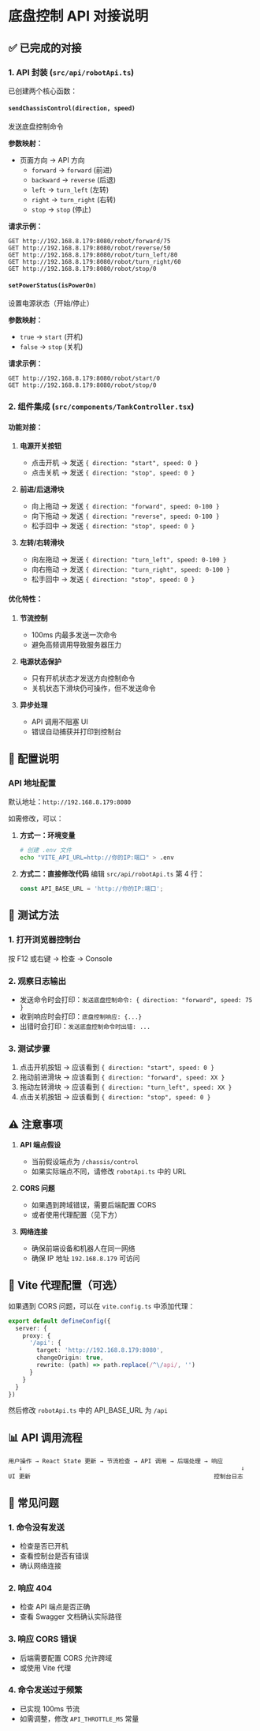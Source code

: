 # 底盘控制 API 对接说明

## ✅ 已完成的对接

### 1. API 封装 (`src/api/robotApi.ts`)

已创建两个核心函数：

#### `sendChassisControl(direction, speed)`
发送底盘控制命令

**参数映射：**
- 页面方向 → API 方向
  - `forward` → `forward` (前进)
  - `backward` → `reverse` (后退)
  - `left` → `turn_left` (左转)
  - `right` → `turn_right` (右转)
  - `stop` → `stop` (停止)

**请求示例：**
```
GET http://192.168.8.179:8080/robot/forward/75
GET http://192.168.8.179:8080/robot/reverse/50
GET http://192.168.8.179:8080/robot/turn_left/80
GET http://192.168.8.179:8080/robot/turn_right/60
GET http://192.168.8.179:8080/robot/stop/0
```

#### `setPowerStatus(isPowerOn)`
设置电源状态（开始/停止）

**参数映射：**
- `true` → `start` (开机)
- `false` → `stop` (关机)

**请求示例：**
```
GET http://192.168.8.179:8080/robot/start/0
GET http://192.168.8.179:8080/robot/stop/0
```

### 2. 组件集成 (`src/components/TankController.tsx`)

#### 功能对接：

1. **电源开关按钮**
   - 点击开机 → 发送 `{ direction: "start", speed: 0 }`
   - 点击关机 → 发送 `{ direction: "stop", speed: 0 }`

2. **前进/后退滑块**
   - 向上拖动 → 发送 `{ direction: "forward", speed: 0-100 }`
   - 向下拖动 → 发送 `{ direction: "reverse", speed: 0-100 }`
   - 松手回中 → 发送 `{ direction: "stop", speed: 0 }`

3. **左转/右转滑块**
   - 向左拖动 → 发送 `{ direction: "turn_left", speed: 0-100 }`
   - 向右拖动 → 发送 `{ direction: "turn_right", speed: 0-100 }`
   - 松手回中 → 发送 `{ direction: "stop", speed: 0 }`

#### 优化特性：

1. **节流控制**
   - 100ms 内最多发送一次命令
   - 避免高频调用导致服务器压力

2. **电源状态保护**
   - 只有开机状态才发送方向控制命令
   - 关机状态下滑块仍可操作，但不发送命令

3. **异步处理**
   - API 调用不阻塞 UI
   - 错误自动捕获并打印到控制台

## 🔧 配置说明

### API 地址配置

默认地址：`http://192.168.8.179:8080`

如需修改，可以：

1. **方式一：环境变量**
   ```bash
   # 创建 .env 文件
   echo "VITE_API_URL=http://你的IP:端口" > .env
   ```

2. **方式二：直接修改代码**
   编辑 `src/api/robotApi.ts` 第 4 行：
   ```typescript
   const API_BASE_URL = 'http://你的IP:端口';
   ```

## 🧪 测试方法

### 1. 打开浏览器控制台
按 F12 或右键 → 检查 → Console

### 2. 观察日志输出
- 发送命令时会打印：`发送底盘控制命令: { direction: "forward", speed: 75 }`
- 收到响应时会打印：`底盘控制响应: {...}`
- 出错时会打印：`发送底盘控制命令时出错: ...`

### 3. 测试步骤
1. 点击开机按钮 → 应该看到 `{ direction: "start", speed: 0 }`
2. 拖动前进滑块 → 应该看到 `{ direction: "forward", speed: XX }`
3. 拖动左转滑块 → 应该看到 `{ direction: "turn_left", speed: XX }`
4. 点击关机按钮 → 应该看到 `{ direction: "stop", speed: 0 }`

## ⚠️ 注意事项

1. **API 端点假设**
   - 当前假设端点为 `/chassis/control`
   - 如果实际端点不同，请修改 `robotApi.ts` 中的 URL

2. **CORS 问题**
   - 如果遇到跨域错误，需要后端配置 CORS
   - 或者使用代理配置（见下方）

3. **网络连接**
   - 确保前端设备和机器人在同一网络
   - 确保 IP 地址 `192.168.8.179` 可访问

## 🔄 Vite 代理配置（可选）

如果遇到 CORS 问题，可以在 `vite.config.ts` 中添加代理：

```typescript
export default defineConfig({
  server: {
    proxy: {
      '/api': {
        target: 'http://192.168.8.179:8080',
        changeOrigin: true,
        rewrite: (path) => path.replace(/^\/api/, '')
      }
    }
  }
})
```

然后修改 `robotApi.ts` 中的 API_BASE_URL 为 `/api`

## 📊 API 调用流程

```
用户操作 → React State 更新 → 节流检查 → API 调用 → 后端处理 → 响应
   ↓                                                              ↓
UI 更新                                                    控制台日志
```

## 🐛 常见问题

### 1. 命令没有发送
- 检查是否已开机
- 查看控制台是否有错误
- 确认网络连接

### 2. 响应 404
- 检查 API 端点是否正确
- 查看 Swagger 文档确认实际路径

### 3. 响应 CORS 错误
- 后端需要配置 CORS 允许跨域
- 或使用 Vite 代理

### 4. 命令发送过于频繁
- 已实现 100ms 节流
- 如需调整，修改 `API_THROTTLE_MS` 常量
